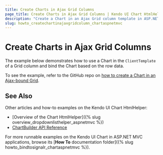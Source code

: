 ```yaml
---
title: Create Charts in Ajax Grid Columns
page_title: Create Charts in Ajax Grid Columns | Kendo UI Chart HtmlHelper
description: "Create a Chart in an Ajax Grid column template in ASP.NET MVC applications."
slug: howto_createchartinajaxgridcolumn_chartaspnetmvc
---
```


# Create Charts in Ajax Grid Columns

The example below demonstrates how to use a Chart in the `ClientTemplate` of a Grid column and bind the Chart based on the row data.

To see the example, refer to the GitHub repo on [how to create a Chart in an Ajax-bound Grid](https://github.com/telerik/ui-for-aspnet-mvc-examples/tree/master/chart/ChartInGrid).

## See Also

Other articles and how-to examples on the Kendo UI Chart HtmlHelper:

* [Overview of the Chart HtmlHelper]({% slug overview_dropdownlisthelper_aspnetmvc %})
* [ChartBuilder API Reference](/api/Kendo.Mvc.UI.Fluent/ChartBuilder)

For more runnable examples on the Kendo UI Chart in ASP.NET MVC applications, browse its [**How To** documentation folder]({% slug howto_bindtosignalr_chartaspnetmvc %}).
